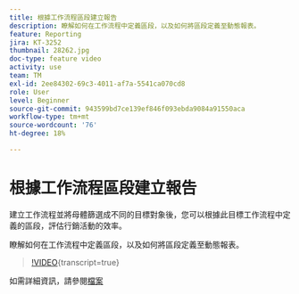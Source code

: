 ```yaml
---
title: 根據工作流程區段建立報告
description: 瞭解如何在工作流程中定義區段，以及如何將區段定義至動態報表。
feature: Reporting
jira: KT-3252
thumbnail: 28262.jpg
doc-type: feature video
activity: use
team: TM
exl-id: 2ee84302-69c3-4011-af7a-5541ca070cd8
role: User
level: Beginner
source-git-commit: 943599bd7ce139ef846f093ebda9084a91550aca
workflow-type: tm+mt
source-wordcount: '76'
ht-degree: 18%

---
```


# 根據工作流程區段建立報告

建立工作流程並將母體篩選成不同的目標對象後，您可以根據此目標工作流程中定義的區段，評估行銷活動的效率。

瞭解如何在工作流程中定義區段，以及如何將區段定義至動態報表。

>[!VIDEO](https://video.tv.adobe.com/v/28262?learn=on){transcript=true}

如需詳細資訊，請參閱[檔案](https://experienceleague.adobe.com/docs/campaign-standard/using/reporting/customizing-reports/creating-a-report-workflow-segment.html?lang=zh-Hant)
